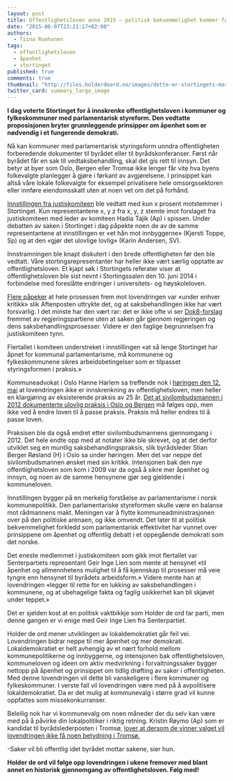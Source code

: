 ```yaml
---
layout: post
title: Offentlighetsloven anno 2015 – politisk bekvemmelighet kommer først
date: "2015-06-07T23:21:17+02:00"
authors: 
  - Tiina Ruohonen
tags: 
  - offentlighetsloven
  - åpenhet
  - stortinget
published: true
comments: true
thumbnail: "http://files.holderdeord.no/images/dette-er-stortingets-morsomste.jpg"
twitter_card: summary_large_image
---
```



**I dag voterte Stortinget for å innskrenke offentlighetsloven i kommuner og fylkeskommuner med parlamentarisk styreform. Den vedtatte proposisjonen bryter grunnleggende prinsipper om åpenhet som er nødvendig i et fungerende demokrati.**

Nå kan kommuner med parlamentarisk styringsform unndra offentligheten forberedende dokumenter til byrådet eller til byrådskonferanser. Først når byrådet får en sak til vedtaksbehandling, skal det gis rett til innsyn. Det betyr at byer som Oslo, Bergen eller Tromsø ikke lenger får vite hva byens folkevalgte planlegger å gjøre i førkant av avgjørelsene. I prinsippet kan altså våre lokale folkevalgte for eksempel privatisere hele omsorgssektoren eller innføre eiendomsskatt uten at noen vet om det på forhånd.

[Innstillingen fra justiskomiteen](https://www.stortinget.no/no/Saker-og-publikasjoner/Publikasjoner/Innstillinger/Stortinget/2014-2015/inns-201415-320/) ble vedtatt med kun x prosent motstemmer i Stortinget. Kun representantene x, y z fra x, y, z stemte imot forslaget fra justiskomiteen med leder av komiteen Hadia Tajik (Ap) i spissen. Under debatten av saken i Stortinget i dag påpekte noen de av de samme representantene at innstillingen er «et hån mot innbyggerne» (Kjersti Toppe, Sp) og at den «gjør det ulovlige lovlig» (Karin Andersen, SV). 

Innstramningen ble knapt diskutert i den brede offentligheten før den ble vedtatt. Våre stortingsrepresentanter har heller ikke vært særlig opptatte av offentlighetsloven. Et kjapt søk i Stortingets referater viser at offentlighetsloven ble sist nevnt i Stortingssalen den 10. juni 2014 i forbindelse med foreslåtte endringer i universitets- og høyskoleloven.

[Flere påpeker](http://www.aftenposten.no/meninger/leder/Nei-til-innstramninger-i-offentlighetsloven-8018246.html) at hele prosessen frem mot lovendringen var «under enhver kritikk» slik Aftenposten uttrykte det, og at saksbehandlingen ikke har vært forsvarlig. I det minste har den vært rar: det er ikke ofte vi ser [Dok8-forslag](https://www.stortinget.no/no/Saker-og-publikasjoner/Publikasjoner/Representantforslag/) fremmet av regjeringspartiene uten at saken går gjennom regjeringen og dens saksbehandlingsprosesser. Videre er den faglige begrunnelsen fra justiskomiteen tynn.

Flertallet i komiteen understreket i innstillingen «at så lenge Stortinget har åpnet for kommunal parlamentarisme, må kommunene og fylkeskommunene sikres arbeidsbetingelser som er tilpasset styringsformen i praksis.» 

Kommuneadvokat i Oslo Hanne Harlem sa treffende nok i [høringen den 12. mai](https://stortinget.no/no/Hva-skjer-pa-Stortinget/Videoarkiv/Arkiv-TV-sendinger/?mbid=/2015/H264-full/Hoeringssal1/05/12/Hoeringssal1-20150512-130927.mp4&msid=3333&dateid=10003807) at lovendringen ikke er innskrenkning av offentlighetsloven, men heller en klargjøring av eksisterende praksis av 25 år. [Det at sivilombudsmannen i 2012 dokumenterte ulovlig praksis i Oslo og Bergen](https://www.sivilombudsmannen.no/getfile.php/Filer/%C3%85rsmelding/%C3%85rsmelding%202012.pdf) må følges opp, men ikke ved å endre loven til å passe praksis. Praksis må heller endres til å passe loven. 

Praksisen ble da også endret etter sivilombudsmannens gjennomgang i 2012. Det hele endte opp med at notater ikke ble skrevet, og at det derfor utviklet seg en muntlig saksbehandlingspraksis, slik byrådsleder Stian Berger Røsland (H) i Oslo sa under høringen. Men det var neppe det sivilombudsmannen ønsket med sin kritikk. Intensjonen bak den nye offentlighetsloven som kom i 2009 var da også å sikre mer åpenhet og innsyn, og noen av de samme hensynene gjør seg gjeldende i kommuneloven.

Innstillingen bygger på en merkelig forståelse av parlamentarisme i norsk kommunepolitikk. Den parlamentariske styreformen skulle være en balanse mot rådmannens makt. Meningen var å flytte kommuneadministrasjonen over på den politiske arenaen, og ikke omvendt. Det later til at politisk bekvemmelighet forkledd som parlamentarisk effektivitet har vunnet over prinsippene om åpenhet og offentlig debatt i et oppegående demokrati som det norske.

Det eneste medlemmet i justiskomiteen som gikk imot flertallet var Senterpartiets representant Geir Inge Lien som mente at hensynet «til åpenhet og allmennhetens mulighet til å få kjennskap til prosesser må veie tyngre enn hensynet til byrådets arbeidsform.» Videre mente han at lovendringen «legger til rette for en lukking av saksbehandlingen i kommunene, og at ubehagelige fakta og faglig usikkerhet kan bli skjøvet under teppet.»

Det er sjelden kost at en politisk vaktbikkje som Holder de ord tar parti, men denne gangen er vi enige med Geir Inge Lien fra Senterpartiet.

Holder de ord mener utviklingen av lokaldemokratiet går feil vei. Lovendringen bidrar neppe til mer åpenhet og mer demokrati. Lokaldemokratiet er helt avhengig av et nært forhold mellom kommunepolitikerne og innbyggerne, og intensjonen bak offentlighetsloven, kommuneloven og ideen om aktiv medvirkning i forvaltningssaker bygger nettopp på åpenhet og prinsippet om tidlig drøfting av saker i offentligheten. Med denne lovendringen vil dette bli vanskeligere i flere kommuner og fylkeskommuner. I verste fall vil lovendringen være med på å avpolitisere lokaldemokratiet. Da er det mulig at kommunevalg i større grad vil kunne oppfattes som missekonkurranser.  

Beleilig nok har vi kommunevalg om noen måneder der du selv kan være med på å påvirke din lokalpolitiker i riktig retning. Kristin Røymo (Ap) som er kandidat til byrådslederposten i Tromsø, [lover at dersom de vinner valget vil lovendringen ikke få noen betydning i Tromsø.](http://journalisten.no/2015/06/endring-av-offentlighetsloven-en-demokratisk-skandale)

-Saker vil bli offentlig idet byrådet mottar sakene, sier hun.

**Holder de ord vil følge opp lovendringen i ukene fremover med blant annet en historisk gjennomgang av offentlighetsloven. Følg med!**
